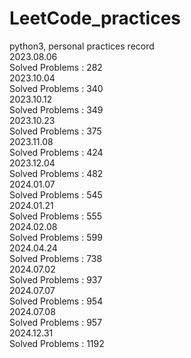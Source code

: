# LeetCode_practices
python3, personal practices record\
2023.08.06\
Solved Problems : 282\
2023.10.04\
Solved Problems : 340\
2023.10.12\
Solved Problems : 349\
2023.10.23\
Solved Problems : 375\
2023.11.08\
Solved Problems : 424\
2023.12.04\
Solved Problems : 482\
2024.01.07\
Solved Problems : 545\
2024.01.21\
Solved Problems : 555\
2024.02.08\
Solved Problems : 599\
2024.04.24\
Solved Problems : 738\
2024.07.02\
Solved Problems : 937\
2024.07.07\
Solved Problems : 954\
2024.07.08\
Solved Problems : 957\
2024.12.31\
Solved Problems : 1192